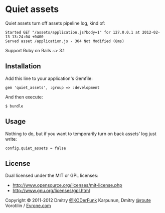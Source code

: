 # Quiet assets

Quiet assets turn off assets pipeline log, kind of:

    Started GET "/assets/application.js?body=1" for 127.0.0.1 at 2012-02-13 13:24:04 +0400
    Served asset /application.js - 304 Not Modified (8ms)

Support Ruby on Rails ~> 3.1

## Installation

Add this line to your application's Gemfile:

    gem 'quiet_assets', :group => :development

And then execute:

    $ bundle

## Usage

Nothing to do, but if you want to temporarily turn on back assets' log just write:

    config.quiet_assets = false

## License

Dual licensed under the MIT or GPL licenses:

+ http://www.opensource.org/licenses/mit-license.php
+ http://www.gnu.org/licenses/gpl.html

Copyright © 2011-2012 Dmitry [@KODerFunk](https://github.com/KODerFunk) Karpunun, Dmitry [@route](https://github.com/route) Vorotilin / [Evrone.com](http://evrone.com)
